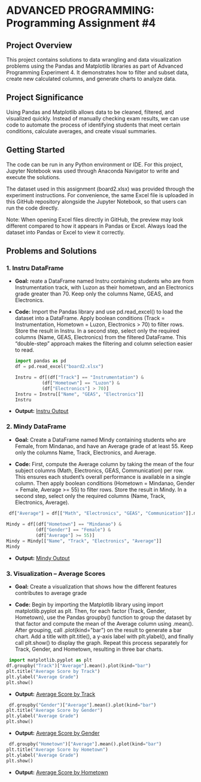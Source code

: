 # ADVANCED PROGRAMMING: Programming Assignment #4

## Project Overview  
This project contains solutions to data wrangling and data visualization problems using the Pandas and Matplotlib libraries as part of Advanced Programming Experiment 4. It demonstrates how to filter and subset data, create new calculated columns, and generate charts to analyze data.

## Project Significance
Using Pandas and Matplotlib allows data to be cleaned, filtered, and visualized quickly. Instead of manually checking exam results, we can use code to automate the process of identifying students that meet certain conditions, calculate averages, and create visual summaries.

## Getting Started
The code can be run in any Python environment or IDE. For this project, Jupyter Notebook was used through Anaconda Navigator to write and execute the solutions.

The dataset used in this assignment (board2.xlsx) was provided through the experiment instructions.
For convenience, the same Excel file is uploaded in this GitHub repository alongside the Jupyter Notebook, so that users can run the code directly.

Note: When opening Excel files directly in GitHub, the preview may look different compared to how it appears in Pandas or Excel. Always load the dataset into Pandas or Excel to view it correctly.

## Problems and Solutions

### 1. Instru DataFrame
- **Goal:** reate a DataFrame named Instru containing students who are from Instrumentation track, with Luzon as their hometown, and an Electronics grade greater than 70. Keep only the columns Name, GEAS, and Electronics.

- **Code:**  Import the Pandas library and use pd.read_excel() to load the dataset into a DataFrame. Apply boolean conditions (Track = Instrumentation, Hometown = Luzon, Electronics > 70) to filter rows. Store the result in Instru. In a second step, select only the required columns (Name, GEAS, Electronics) from the filtered DataFrame. This “double-step” approach makes the filtering and column selection easier to read.
  
  ```python
  import pandas as pd
  df = pd.read_excel("board2.xlsx")

  Instru = df[(df["Track"] == "Instrumentation") &                                # filter Instrumentation track (constant 1)
            (df["Hometown"] == "Luzon") &                                       # filter Luzon hometown (constant 2)
            (df["Electronics"] > 70)]                                           # filter Electronics grade > 70
  Instru = Instru[["Name", "GEAS", "Electronics"]]                                # from the filtered, display their "Name", "GEAS", "Electronics" 
  Instru
  
- **Output:**
[Instru Output](dataframea.png)

 ### 2. Mindy DataFrame
- **Goal:** Create a DataFrame named Mindy containing students who are Female, from Mindanao, and have an Average grade of at least 55. Keep only the columns Name, Track, Electronics, and Average.

- **Code:** First, compute the Average column by taking the mean of the four subject columns (Math, Electronics, GEAS, Communication) per row. This ensures each student’s overall performance is available in a single column. Then apply boolean conditions (Hometown = Mindanao, Gender = Female, Average >= 55) to filter rows. Store the result in Mindy. In a second step, select only the required columns (Name, Track, Electronics, Average).
  
```python
 df["Average"] = df[["Math", "Electronics", "GEAS", "Communication"]].mean(axis=1)    # Create "Average" column = mean of Math, Electronics, GEAS, Communication
                                                                                     # .mean axis = 1, kasi row wise = avg. per students
Mindy = df[(df["Hometown"] == "Mindanao") &                                          # filter Mindanao hometown (constant 1)
           (df["Gender"] == "Female") &                                              # filter Female gender (constant 2)
           (df["Average"] >= 55)]                                                    # filter Average >= 55
Mindy = Mindy[["Name", "Track", "Electronics", "Average"]]                           # from the filtered, display their "Name", "Track", "Electronics", "Average"
Mindy
  ```
  - **Output:**
[Mindy Output](dataframeb.png)

### 3. Visualization – Average Scores
- **Goal:** Create a visualization that shows how the different features contributes to average grade

- **Code:** Begin by importing the Matplotlib library using import matplotlib.pyplot as plt.
Then, for each factor (Track, Gender, Hometown), use the Pandas groupby() function to group the dataset by that factor and compute the mean of the Average column using .mean(). After grouping, call .plot(kind="bar") on the result to generate a bar chart. Add a title with plt.title(), a y-axis label with plt.ylabel(), and finally call plt.show() to display the graph. Repeat this process separately for Track, Gender, and Hometown, resulting in three bar charts.
  
```python
 import matplotlib.pyplot as plt
df.groupby("Track")["Average"].mean().plot(kind="bar")                                # bar graph of average score by Track
plt.title("Average Score by Track")
plt.ylabel("Average Grade")
plt.show()
  ```
  - **Output:**
[Average Score by Track](visualization1.png)

```python
 df.groupby("Gender")["Average"].mean().plot(kind="bar")                               # bar graph of average score by Gender
plt.title("Average Score by Gender")
plt.ylabel("Average Grade")
plt.show()
  ```
  - **Output:**
[Average Score by Gender](visualization2.png)

```python
 df.groupby("Hometown")["Average"].mean().plot(kind="bar")                              # bar graph of average score by Hometown
plt.title("Average Score by Hometown")
plt.ylabel("Average Grade")
plt.show()
  ```
  - **Output:**
[Average Score by Hometown](visualization3.png)
